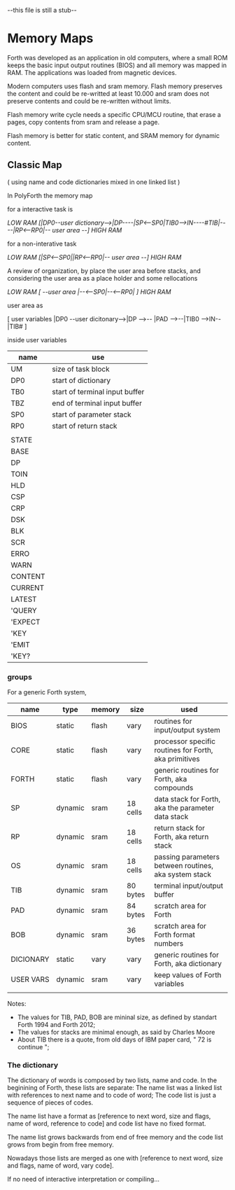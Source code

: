 --this file is still a stub--

# Memory Maps
 
Forth was developed as an application in old computers, where a small ROM keeps the basic input output routines (BIOS) and all memory was mapped in RAM. The applications was loaded from magnetic devices.

Modern computers uses flash and sram memory. Flash memory preserves the content and could be re-writted  at least 10.000 and sram does not preserve contents and could be re-written without limits. 

Flash memory write cycle needs a specific CPU/MCU routine, that erase a pages, copy contents from sram and release a page.

Flash memory is better for static content, and SRAM memory for dynamic content.

## Classic Map

( using name and code dictionaries mixed in one linked list )

In PolyForth the memory map 

for a interactive task is 
         
_LOW RAM \[|DP0--user dictionary-->|DP----|SP<--SP0|TIB0-->IN----#TIB|----|RP<--RP0|-- user area --\] HIGH RAM_

for a non-interative task
          
_LOW RAM \[|SP<--SP0||RP<--RP0|-- user area --\] HIGH RAM_

A review of organization, by place the user area before stacks, and considering the user area as a place holder and some rellocations

_LOW RAM \[ --user area |--<--SP0|--<--RP0| \] HIGH RAM_

user area as 

\[ user variables |DP0 --user dicitonary-->|DP -->-- |PAD -->--|TIB0 -->IN--|TIB# \]

inside user variables

| name | use |
| -- | -- |
| UM | size of task block |
| DP0 | start of dictionary |
| TB0 | start of terminal input buffer |
| TBZ | end of terminal input buffer |
| SP0 | start of parameter stack |
| RP0 | start of return stack |
| | |
| STATE | |
| BASE | |
| DP | |
| TOIN | |
| HLD | |
| CSP | |
| CRP | |
| DSK | |
| BLK | |
| SCR | |
| ERRO | |
| WARN | |
| CONTENT | |
| CURRENT | |
| LATEST | |
| 'QUERY | |
| 'EXPECT | |
| 'KEY | |
| 'EMIT | |
| 'KEY? | |

### groups

For a generic Forth system,

| name | type | memory | size | used |
| --- | --- | --- | --- | --- |
| BIOS | static | flash | vary | routines for input/output system |
| CORE | static | flash | vary | processor specific routines for Forth, aka primitives |
| FORTH | static | flash | vary | generic routines for Forth, aka compounds |
| SP | dynamic | sram | 18 cells | data stack for Forth, aka the parameter data stack |
| RP | dynamic | sram | 18 cells | return stack for Forth, aka return stack |
| OS | dynamic | sram  | 18 cells | passing parameters between routines, aka system stack |
| TIB | dynamic | sram | 80 bytes | terminal input/output buffer| 
| PAD | dynamic | sram | 84 bytes | scratch area for Forth |
| BOB | dynamic | sram | 36 bytes | scratch area for Forth format numbers | 
| DICIONARY | static | vary | vary | generic routines for Forth, aka dictionary |
| USER VARS | dynamic | sram | vary | keep values of Forth variables |
| | | | |

Notes:

- The values for TIB, PAD, BOB are mininal size, as defined by standart Forth 1994 and Forth 2012;
- The values for stacks are minimal enough, as said by Charles Moore
- About TIB there is a quote, from old days of IBM paper card, " 72 is continue ";

### The dictionary

The dictionary of words is composed by two lists, name and code. In the beginining of Forth, these lists are separate: The name list was a linked list with references to next name and to code of word; The code list is just a sequence of pieces of codes. 

The name list have a format as [reference to next word, size and flags, name of word, reference to code] and code list have no fixed format.

The name list grows backwards from end of free memory and the code list grows from begin from free memory. 

Nowadays those lists are merged as one with [reference to next word, size and flags, name of word, vary code].

If no need of interactive interpretation or compiling...







